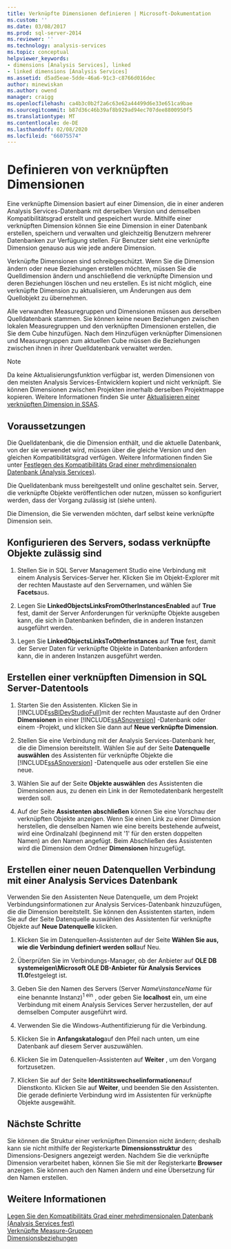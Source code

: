 ```yaml
---
title: Verknüpfte Dimensionen definieren | Microsoft-Dokumentation
ms.custom: ''
ms.date: 03/08/2017
ms.prod: sql-server-2014
ms.reviewer: ''
ms.technology: analysis-services
ms.topic: conceptual
helpviewer_keywords:
- dimensions [Analysis Services], linked
- linked dimensions [Analysis Services]
ms.assetid: d5ad5eae-5dde-46a6-91c3-c8766d016dec
author: minewiskan
ms.author: owend
manager: craigg
ms.openlocfilehash: ca4b3c0b2f2a6c63e62a44499d6e33e651ca9bae
ms.sourcegitcommit: b87d36c46b39af8b929ad94ec707dee8800950f5
ms.translationtype: MT
ms.contentlocale: de-DE
ms.lasthandoff: 02/08/2020
ms.locfileid: "66075574"
---
```

# <a name="define-linked-dimensions"></a>Definieren von verknüpften Dimensionen
  Eine verknüpfte Dimension basiert auf einer Dimension, die in einer anderen Analysis Services-Datenbank mit derselben Version und demselben Kompatibilitätsgrad erstellt und gespeichert wurde. Mithilfe einer verknüpften Dimension können Sie eine Dimension in einer Datenbank erstellen, speichern und verwalten und gleichzeitig Benutzern mehrerer Datenbanken zur Verfügung stellen. Für Benutzer sieht eine verknüpfte Dimension genauso aus wie jede andere Dimension.  
  
 Verknüpfte Dimensionen sind schreibgeschützt. Wenn Sie die Dimension ändern oder neue Beziehungen erstellen möchten, müssen Sie die Quelldimension ändern und anschließend die verknüpfte Dimension und deren Beziehungen löschen und neu erstellen. Es ist nicht möglich, eine verknüpfte Dimension zu aktualisieren, um Änderungen aus dem Quellobjekt zu übernehmen.  
  
 Alle verwandten Measuregruppen und Dimensionen müssen aus derselben Quelldatenbank stammen. Sie können keine neuen Beziehungen zwischen lokalen Measuregruppen und den verknüpften Dimensionen erstellen, die Sie dem Cube hinzufügen. Nach dem Hinzufügen verknüpfter Dimensionen und Measuregruppen zum aktuellen Cube müssen die Beziehungen zwischen ihnen in ihrer Quelldatenbank verwaltet werden.  
  
> [!NOTE]  
>  Da keine Aktualisierungsfunktion verfügbar ist, werden Dimensionen von den meisten Analysis Services-Entwicklern kopiert und nicht verknüpft. Sie können Dimensionen zwischen Projekten innerhalb derselben Projektmappe kopieren. Weitere Informationen finden Sie unter [Aktualisieren einer verknüpften Dimension in SSAS](http://sqlblog.com/blogs/marco_russo/archive/2006/09/12/refresh-of-a-linked-dimension-in-ssas.aspx).  
  
## <a name="prerequisites"></a>Voraussetzungen  
 Die Quelldatenbank, die die Dimension enthält, und die aktuelle Datenbank, von der sie verwendet wird, müssen über die gleiche Version und den gleichen Kompatibilitätsgrad verfügen. Weitere Informationen finden Sie unter [Festlegen des Kompatibilitäts Grad einer mehrdimensionalen Datenbank &#40;Analysis Services&#41;](compatibility-level-of-a-multidimensional-database-analysis-services.md).  
  
 Die Quelldatenbank muss bereitgestellt und online geschaltet sein. Server, die verknüpfte Objekte veröffentlichen oder nutzen, müssen so konfiguriert werden, dass der Vorgang zulässig ist (siehe unten).  
  
 Die Dimension, die Sie verwenden möchten, darf selbst keine verknüpfte Dimension sein.  
  
## <a name="configure-server-to-allow-linked-objects"></a>Konfigurieren des Servers, sodass verknüpfte Objekte zulässig sind  
  
1.  Stellen Sie in SQL Server Management Studio eine Verbindung mit einem Analysis Services-Server her. Klicken Sie im Objekt-Explorer mit der rechten Maustaste auf den Servernamen, und wählen Sie **Facets**aus.  
  
2.  Legen Sie **LinkedObjectsLinksFromOtherInstancesEnabled** auf **True** fest, damit der Server Anforderungen für verknüpfte Objekte ausgeben kann, die sich in Datenbanken befinden, die in anderen Instanzen ausgeführt werden.  
  
3.  Legen Sie **LinkedObjectsLinksToOtherInstances** auf **True** fest, damit der Server Daten für verknüpfte Objekte in Datenbanken anfordern kann, die in anderen Instanzen ausgeführt werden.  
  
## <a name="create-a-linked-dimension-in-sql-server-data-tools"></a>Erstellen einer verknüpften Dimension in SQL Server-Datentools  
  
1.  Starten Sie den Assistenten. Klicken Sie in [!INCLUDE[ssBIDevStudioFull](../../includes/ssbidevstudiofull-md.md)]mit der rechten Maustaste auf den Ordner **Dimensionen** in einer [!INCLUDE[ssASnoversion](../../includes/ssasnoversion-md.md)] -Datenbank oder einem -Projekt, und klicken Sie dann auf **Neue verknüpfte Dimension**.  
  
2.  Stellen Sie eine Verbindung mit der Analysis Services-Datenbank her, die die Dimension bereitstellt. Wählen Sie auf der Seite **Datenquelle auswählen** des Assistenten für verknüpfte Objekte die [!INCLUDE[ssASnoversion](../../includes/ssasnoversion-md.md)] -Datenquelle aus oder erstellen Sie eine neue.  
  
3.  Wählen Sie auf der Seite **Objekte auswählen** des Assistenten die Dimensionen aus, zu denen ein Link in der Remotedatenbank hergestellt werden soll.  
  
4.  Auf der Seite **Assistenten abschließen** können Sie eine Vorschau der verknüpften Objekte anzeigen. Wenn Sie einen Link zu einer Dimension herstellen, die denselben Namen wie eine bereits bestehende aufweist, wird eine Ordinalzahl (beginnend mit '1' für den ersten doppelten Namen) an den Namen angefügt. Beim Abschließen des Assistenten wird die Dimension dem Ordner **Dimensionen** hinzugefügt.  
  
##  <a name="bkmk_CreateNew"></a>Erstellen einer neuen Datenquellen Verbindung mit einer Analysis Services Datenbank  
 Verwenden Sie den Assistenten Neue Datenquelle, um dem Projekt Verbindungsinformationen zur Analysis Services-Datenbank hinzuzufügen, die die Dimension bereitstellt. Sie können den Assistenten starten, indem Sie auf der Seite Datenquelle auswählen des Assistenten für verknüpfte Objekte auf **Neue Datenquelle** klicken.  
  
1.  Klicken Sie im Datenquellen-Assistenten auf der Seite **Wählen Sie aus, wie die Verbindung definiert werden soll**auf Neu.  
  
2.  Überprüfen Sie im Verbindungs-Manager, ob der Anbieter auf **OLE DB systemeigen\Microsoft OLE DB-Anbieter für Analysis Services 11.0**festgelegt ist.  
  
3.  Geben Sie den Namen des Servers (Server *Name*\\*instanceName* für eine benannte Instanz)<sup>1 ein</sup> , oder geben Sie **localhost** ein, um eine Verbindung mit einem Analysis Services Server herzustellen, der auf demselben Computer ausgeführt wird.  
  
4.  Verwenden Sie die Windows-Authentifizierung für die Verbindung.  
  
5.  Klicken Sie in **Anfangskatalog**auf den Pfeil nach unten, um eine Datenbank auf diesem Server auszuwählen.  
  
6.  Klicken Sie im Datenquellen-Assistenten auf **Weiter** , um den Vorgang fortzusetzen.  
  
7.  Klicken Sie auf der Seite **Identitätswechselinformationen**auf Dienstkonto. Klicken Sie auf **Weiter**, und beenden Sie den Assistenten. Die gerade definierte Verbindung wird im Assistenten für verknüpfte Objekte ausgewählt.  
  
## <a name="next-steps"></a>Nächste Schritte  
 Sie können die Struktur einer verknüpften Dimension nicht ändern; deshalb kann sie nicht mithilfe der Registerkarte **Dimensionsstruktur** des Dimensions-Designers angezeigt werden. Nachdem Sie die verknüpfte Dimension verarbeitet haben, können Sie Sie mit der Registerkarte **Browser** anzeigen. Sie können auch den Namen ändern und eine Übersetzung für den Namen erstellen.  
  
## <a name="see-also"></a>Weitere Informationen  
 [Legen Sie den Kompatibilitäts Grad einer mehrdimensionalen Datenbank &#40;Analysis Services fest&#41;](compatibility-level-of-a-multidimensional-database-analysis-services.md)   
 [Verknüpfte Measure-Gruppen](linked-measure-groups.md)   
 [Dimensionsbeziehungen](../multidimensional-models-olap-logical-cube-objects/dimension-relationships.md)  
  
  
